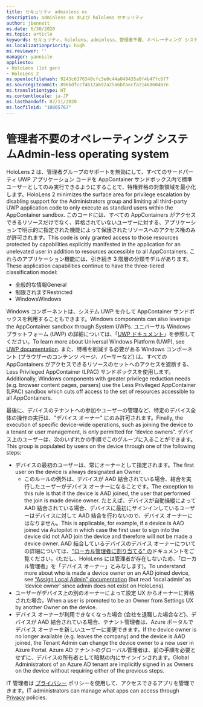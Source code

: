 ```yaml
---
title: セキュリティ adminless os
description: adminless os および hololens セキュリティ
author: jbennett
ms.date: 6/30/2020
ms.topic: article
keywords: セキュリティ、hololens、adminless、管理者不要、オペレーティング システム、管理者不要のオペレーティング システム、管理 os、管理者不要の os、hololens 2、hololens2 セキュリティ、
ms.localizationpriority: high
ms.reviewer: ''
manager: yannisle
appliesto:
- HoloLens (1st gen)
- HoloLens 2
ms.openlocfilehash: 9243c6376348cfc3e0c44a049435a0f4b47fc6f7
ms.sourcegitcommit: 896bdfccf4612a692a25a6bfaecfa2146860407e
ms.translationtype: HT
ms.contentlocale: ja-JP
ms.lasthandoff: 07/11/2020
ms.locfileid: "10865767"
---
```

# <span data-ttu-id="9972e-104">管理者不要のオペレーティング システム</span><span class="sxs-lookup"><span data-stu-id="9972e-104">Admin-less operating system</span></span>

<span data-ttu-id="9972e-105">HoloLens 2 は、管理者グループのサポートを無効にして、すべてのサードパーティ UWP アプリケーション コードを AppContainer サンドボックス内で標準ユーザーとしてのみ実行できるようにすることで、特権昇格の対象領域を最小化します。</span><span class="sxs-lookup"><span data-stu-id="9972e-105">HoloLens 2 minimizes the surface area for privilege escalation by disabling support for the Administrators group and limiting all third-party UWP application code to only execute as standard users within the AppContainer sandbox.</span></span> <span data-ttu-id="9972e-106">このコードには、すべての AppContainers がアクセスできるリソースだけでなく、昇格されていないユーザーに対する、アプリケーションで明示的に指定された機能によって保護されたリソースへのアクセス権のみが許可されます。</span><span class="sxs-lookup"><span data-stu-id="9972e-106">This code is only granted access to those resources protected by capabilities explicitly manifested in the application for an unelevated user in addition to resources accessible to all AppContainers.</span></span>
<span data-ttu-id="9972e-107">これらのアプリケーション機能には、引き続き 3 階層の分類モデルがあります。</span><span class="sxs-lookup"><span data-stu-id="9972e-107">These application capabilities continue to have the three-tiered classification model:</span></span>
  * <span data-ttu-id="9972e-108">全般的な情報</span><span class="sxs-lookup"><span data-stu-id="9972e-108">General</span></span>
  * <span data-ttu-id="9972e-109">制限されます</span><span class="sxs-lookup"><span data-stu-id="9972e-109">Restricted</span></span>
  * <span data-ttu-id="9972e-110">Windows</span><span class="sxs-lookup"><span data-stu-id="9972e-110">Windows</span></span>

<span data-ttu-id="9972e-111">Windows コンポーネントは、システム UWP を介して AppContainer サンドボックスを利用することもできます。</span><span class="sxs-lookup"><span data-stu-id="9972e-111">Windows components can also leverage the AppContainer sandbox through System UWPs.</span></span> <span data-ttu-id="9972e-112">ユニバーサル Windows プラットフォーム (UWP) の詳細については、「[UWP ドキュメント](https://docs.microsoft.com/windows/uwp/)」を参照してください。</span><span class="sxs-lookup"><span data-stu-id="9972e-112">To learn more about Universal Windows Platform (UWP), see [UWP documentation](https://docs.microsoft.com/windows/uwp/).</span></span> <span data-ttu-id="9972e-113">また、特権を削減する必要がある Windows コンポーネント (ブラウザーのコンテンツ ページ、パーサーなど) は、すべての AppContainers がアクセスできるリソースのセットへのアクセスを遮断する、Less Privileged AppContainer (LPAC) サンドボックスを使用します。</span><span class="sxs-lookup"><span data-stu-id="9972e-113">Additionally, Windows components with greater privilege reduction needs (e.g. browser content pages, parsers) use the Less Privileged AppContainer (LPAC) sandbox which cuts off access to the set of resources accessible to all AppContainers.</span></span>

<span data-ttu-id="9972e-114">最後に、デバイスのテナントへの参加やユーザーの管理など、特定のデバイス全体の操作の実行は、"デバイス オーナー" にのみ許可されます。</span><span class="sxs-lookup"><span data-stu-id="9972e-114">Finally, the execution of specific device-wide operations, such as joining the device to a tenant or user management, is only permitted for “device owners”.</span></span> <span data-ttu-id="9972e-115">デバイス上のユーザーは、次のいずれかの手順でこのグループに入ることができます。</span><span class="sxs-lookup"><span data-stu-id="9972e-115">This group is populated by users on the device through one of the following steps:</span></span>
  * <span data-ttu-id="9972e-116">デバイスの最初のユーザーは、常にオーナーとして指定されます。</span><span class="sxs-lookup"><span data-stu-id="9972e-116">The first user on the device is always designated an Owner.</span></span> 
    * <span data-ttu-id="9972e-117">このルールの例外は、デバイスが AAD 結合されている場合、結合を実行したユーザーがデバイス オーナーになることです。</span><span class="sxs-lookup"><span data-stu-id="9972e-117">The exception to this rule is that if the device is AAD joined, the user that performed the join is made device owner.</span></span> <span data-ttu-id="9972e-118">たとえば、デバイスが自動操縦によって AAD 結合されている場合、デバイスに最初にサインインしているユーザーはデバイスに対して AAD 結合を行わないので、デバイス オーナーにはなりません。</span><span class="sxs-lookup"><span data-stu-id="9972e-118">This is applicable, for example, if a device is AAD joined via Autopilot in which case the first user to sign into the device did not AAD join the device and therefore will not be made a device owner.</span></span> <span data-ttu-id="9972e-119">AAD 結合しているデバイスのデバイス オーナーについての詳細については、["ローカル管理者に割り当てる" の](https://docs.microsoft.com/azure/active-directory/devices/assign-local-admin)ドキュメントをご覧ください。(ただし、HoloLens には管理者が存在しないため、「ローカル管理者」を「デバイス オーナー」とみなします)。</span><span class="sxs-lookup"><span data-stu-id="9972e-119">To understand more about who is made a device owner on an AAD joined device, see [“Assign Local Admin” documentation](https://docs.microsoft.com/azure/active-directory/devices/assign-local-admin) (but read ‘local admin’ as ‘device owner’ since admin does not exist on HoloLens).</span></span>
  * <span data-ttu-id="9972e-120">ユーザーがデバイス上の別のオーナーによって設定 UX からオーナーに昇格された場合。</span><span class="sxs-lookup"><span data-stu-id="9972e-120">When a user is promoted to be an Owner from Settings UX by another Owner on the device.</span></span>
  * <span data-ttu-id="9972e-121">デバイス オーナーが利用できなくなった場合 (会社を退職した場合など)、デバイスが AAD 結合されている場合、テナント管理者は、Azure ポータルでデバイス オーナーを新しいユーザーに変更できます。</span><span class="sxs-lookup"><span data-stu-id="9972e-121">If the device owner is no longer available (e.g. leaves the company) and the device is AAD joined, the Tenant Admin can change the device owner to a new user in Azure Portal.</span></span>
<span data-ttu-id="9972e-122">Azure AD テナントのグローバル管理者は、前の手順を必要とせずに、デバイスの所有者として暗黙の内にサインインされます。</span><span class="sxs-lookup"><span data-stu-id="9972e-122">Global Administrators of an Azure AD tenant are implicitly signed in as Owners on the device without requiring either of the previous steps.</span></span> 

<span data-ttu-id="9972e-123">IT 管理者は [プライバシー](https://docs.microsoft.com/windows/client-management/mdm/policy-csp-privacy) ポリシーを使用して、アクセスできるアプリを管理できます。</span><span class="sxs-lookup"><span data-stu-id="9972e-123">IT administrators can manage what apps can access through [Privacy](https://docs.microsoft.com/windows/client-management/mdm/policy-csp-privacy) policies.</span></span> 

